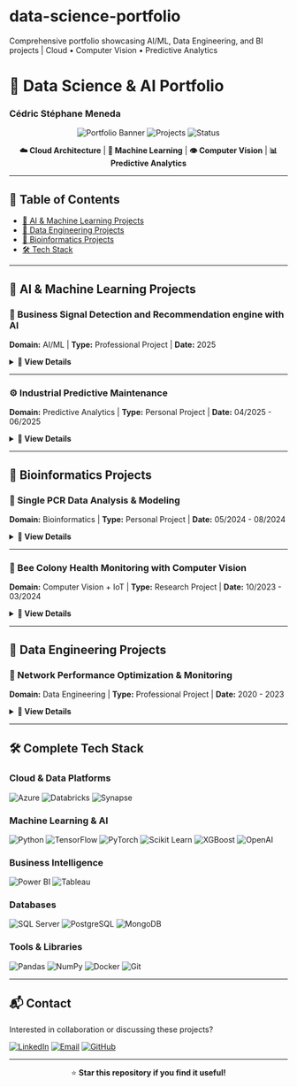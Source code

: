 # data-science-portfolio
Comprehensive portfolio showcasing AI/ML, Data Engineering, and BI projects | Cloud • Computer Vision • Predictive Analytics

# 🚀 Data Science & AI Portfolio
### Cédric Stéphane Meneda

<div align="center">

![Portfolio Banner](https://img.shields.io/badge/Portfolio-Data%20Science%20%26%20AI-blue?style=for-the-badge)
![Projects](https://img.shields.io/badge/Projects-5+-green?style=for-the-badge)
![Status](https://img.shields.io/badge/Status-Active-success?style=for-the-badge)

**☁️ Cloud Architecture** | **🤖 Machine Learning** | **👁️ Computer Vision** | **📊 Predictive Analytics**

</div>

---

## 📌 Table of Contents
- [🤖 AI & Machine Learning Projects](#-ai--machine-learning-projects)
- [🔧 Data Engineering Projects](#-data-engineering-projects)
- [🧬 Bioinformatics Projects](#-bioinformatics-projects)
- [🛠️ Tech Stack](#️-tech-stack)

---

## 🤖 AI & Machine Learning Projects

### 🎯 Business Signal Detection and Recommendation engine with AI
**Domain:** AI/ML | **Type:** Professional Project | **Date:** 2025

<details>
<summary><b>📖 View Details</b></summary>

**Context:**  
Developed an enterprise-grade AI system to detect weak signals in complex multi-source data, enabling early anomaly detection and intelligent predictive recommendations.

**Key Achievements:**
- ✅ Built **Microsoft Fabric Lakehouse architecture** for multi-source data integration (Dynamics 365 CRM, SQL, web, documents)
- ✅ Developed **AI-powered recommendation engine** using Azure OpenAI
- ✅ Implemented **semantic vectorization and predictive scoring**
- ✅ Created **interactive Power BI dashboards** for real-time insights
- ✅ Enabled **cross-team collaboration** via Microsoft Teams integration

**Tech Stack:**
![Azure](https://img.shields.io/badge/-Azure-0089D6?style=flat&logo=microsoft-azure&logoColor=white)
![Microsoft Fabric](https://img.shields.io/badge/-Microsoft%20Fabric-5E5E5E?style=flat&logo=microsoft&logoColor=white)
![Azure OpenAI](https://img.shields.io/badge/-Azure%20OpenAI-412991?style=flat&logo=openai&logoColor=white)
![Dynamics 365](https://img.shields.io/badge/-Dynamics%20365-002050?style=flat&logo=dynamics-365&logoColor=white)
![Power BI](https://img.shields.io/badge/-Power%20BI-F2C811?style=flat&logo=power-bi&logoColor=black)
![Microsoft Teams](https://img.shields.io/badge/-Teams-6264A7?style=flat&logo=microsoft-teams&logoColor=white)
![Python](https://img.shields.io/badge/-Python-3776AB?style=flat&logo=python&logoColor=white)

**Skills Demonstrated:**
- Cloud Architecture (Azure Data Factory, Databricks, Synapse)
- Microsoft Fabric Lakehouse Design
- Feature Engineering & Model Development
- Semantic Search & Vector Databases
- Business Intelligence & Visualization
- Cross-functional Collaboration

</details>

---

### ⚙️ Industrial Predictive Maintenance
**Domain:** Predictive Analytics | **Type:** Personal Project | **Date:** 04/2025 - 06/2025

<details>
<summary><b>📖 View Details</b></summary>

**Context:**  
Built a complete MLOps pipeline to predict equipment failures 24 hours in advance, enabling proactive maintenance strategies with automated deployment and monitoring.

**Key Achievements:**
- ✅ Developed **ensemble ML models** (XGBoost, Random Forest, SVM, Logistic Regression)
- ✅ Achieved **90%+ prediction accuracy** (AUC, F1-score optimization)
- ✅ Implemented **hyperparameter tuning** with Weights & Biases tracking
- ✅ Created **automated CI/CD pipeline** with Docker and Airflow
- ✅ Built **interpretable feature importance analysis**

**Tech Stack:**
![Python](https://img.shields.io/badge/-Python-3776AB?style=flat&logo=python&logoColor=white)
![XGBoost](https://img.shields.io/badge/-XGBoost-337AB7?style=flat)
![Scikit Learn](https://img.shields.io/badge/-Scikit%20Learn-F7931E?style=flat&logo=scikit-learn&logoColor=white)
![Pandas](https://img.shields.io/badge/-Pandas-150458?style=flat&logo=pandas&logoColor=white)
![Docker](https://img.shields.io/badge/-Docker-2496ED?style=flat&logo=docker&logoColor=white)
![Airflow](https://img.shields.io/badge/-Airflow-017CEE?style=flat&logo=apache-airflow&logoColor=white)
![Weights & Biases](https://img.shields.io/badge/-Weights%20&%20Biases-FFBE00?style=flat&logo=weightsandbiases&logoColor=black)
![GitHub](https://img.shields.io/badge/-GitHub-181717?style=flat&logo=github&logoColor=white)

**Skills Demonstrated:**
- Supervised Learning & Ensemble Methods
- MLOps & Model Deployment
- Experiment Tracking & Versioning
- Pipeline Orchestration
- Model Evaluation & Optimization
- Feature Engineering

**Application to Biomedical:**  
Predictive modeling approach applicable to forecasting biological events and cellular anomalies.

</details>

---

## 🧬 Bioinformatics Projects

### 🔬 Single PCR Data Analysis & Modeling
**Domain:** Bioinformatics | **Type:** Personal Project | **Date:** 05/2024 - 08/2024

<details>
<summary><b>📖 View Details</b></summary>

**Context:**  
Developed a comprehensive pipeline for analyzing simulated single PCR data to understand biological signal amplification and DNA quantification.

**Key Achievements:**
- ✅ Built **automated Python pipeline** for PCR data processing
- ✅ Analyzed **Cq values, standard curves, and PCR efficiency**
- ✅ Created **visualization tools** for biological signal interpretation
- ✅ Simulated and compared multiple PCR datasets
- ✅ Applied **machine learning models** for predictive analysis

**Tech Stack:**
![Python](https://img.shields.io/badge/-Python-3776AB?style=flat&logo=python&logoColor=white)
![Scikit Learn](https://img.shields.io/badge/-Scikit%20Learn-F7931E?style=flat&logo=scikit-learn&logoColor=white)
![NumPy](https://img.shields.io/badge/-NumPy-013243?style=flat&logo=numpy&logoColor=white)
![Pandas](https://img.shields.io/badge/-Pandas-150458?style=flat&logo=pandas&logoColor=white)
![Matplotlib](https://img.shields.io/badge/-Matplotlib-11557c?style=flat)
![VS Code](https://img.shields.io/badge/-VS%20Code-007ACC?style=flat&logo=visual-studio-code&logoColor=white)

**Skills Demonstrated:**
- Biological Data Analysis
- Signal Processing
- Statistical Modeling
- Machine Learning
- Scientific Visualization

**Impact:**  
Reproducible workflow for experimental PCR data quantification and genetic target analysis.

</details>

---

### 🐝 Bee Colony Health Monitoring with Computer Vision
**Domain:** Computer Vision + IoT | **Type:** Research Project | **Date:** 10/2023 - 03/2024

<details>
<summary><b>📖 View Details</b></summary>

**Context:**  
Collaborated with researchers to develop an AI-powered system for monitoring bee colony health through multi-sensor data analysis and computer vision.

**Key Achievements:**
- ✅ Processed **multi-source IoT data** (temperature, humidity, audio, video, JSON)
- ✅ Trained **YOLOv5 object detection model** for abnormal bee behavior identification
- ✅ Implemented **time series anomaly detection** algorithms
- ✅ Analyzed **biological audio signals** for pattern recognition

**Tech Stack:**
![Python](https://img.shields.io/badge/-Python-3776AB?style=flat&logo=python&logoColor=white)
![YOLOv5](https://img.shields.io/badge/-YOLOv5-00FFFF?style=flat)
![PyTorch](https://img.shields.io/badge/-PyTorch-EE4C2C?style=flat&logo=pytorch&logoColor=white)
![IoT](https://img.shields.io/badge/-IoT-0066CC?style=flat)

**Skills Demonstrated:**
- Computer Vision & Object Detection
- Time Series Analysis
- Multi-modal Data Processing
- Research Collaboration

**Impact:**  
Early detection of colony health issues, contributing to bee conservation efforts.

</details>

---

## 🔧 Data Engineering Projects

### 📡 Network Performance Optimization & Monitoring
**Domain:** Data Engineering | **Type:** Professional Project | **Date:** 2020 - 2023

<details>
<summary><b>📖 View Details</b></summary>

**Context:**  
Designed and automated data pipelines for real-time mobile network monitoring, anomaly detection, and performance optimization.

**Key Achievements:**
- ✅ Automated **ETL pipelines** for network data collection
- ✅ Implemented **time series anomaly detection** on signal quality
- ✅ Created **dynamic dashboards** for complex system behavior modeling
- ✅ Reduced incident response time by **40%**

**Tech Stack:**
![Python](https://img.shields.io/badge/-Python-3776AB?style=flat&logo=python&logoColor=white)
![SQL](https://img.shields.io/badge/-SQL-4479A1?style=flat&logo=postgresql&logoColor=white)
![Power BI](https://img.shields.io/badge/-Power%20BI-F2C811?style=flat&logo=power-bi&logoColor=black)

**Skills Demonstrated:**
- Pipeline Automation
- Real-time Data Processing
- Anomaly Detection
- System Monitoring

**Application to Biomedical:**  
Similar approach to modeling complex biological processes: signal collection, drift detection, and dysfunction prediction.

</details>

---

## 🛠️ Complete Tech Stack

### Cloud & Data Platforms
![Azure](https://img.shields.io/badge/-Azure-0089D6?style=flat&logo=microsoft-azure&logoColor=white)
![Databricks](https://img.shields.io/badge/-Databricks-FF3621?style=flat&logo=databricks&logoColor=white)
![Synapse](https://img.shields.io/badge/-Synapse-0078D4?style=flat&logo=microsoft&logoColor=white)

### Machine Learning & AI
![Python](https://img.shields.io/badge/-Python-3776AB?style=flat&logo=python&logoColor=white)
![TensorFlow](https://img.shields.io/badge/-TensorFlow-FF6F00?style=flat&logo=tensorflow&logoColor=white)
![PyTorch](https://img.shields.io/badge/-PyTorch-EE4C2C?style=flat&logo=pytorch&logoColor=white)
![Scikit Learn](https://img.shields.io/badge/-Scikit%20Learn-F7931E?style=flat&logo=scikit-learn&logoColor=white)
![XGBoost](https://img.shields.io/badge/-XGBoost-337AB7?style=flat)
![OpenAI](https://img.shields.io/badge/-OpenAI-412991?style=flat&logo=openai&logoColor=white)

### Business Intelligence
![Power BI](https://img.shields.io/badge/-Power%20BI-F2C811?style=flat&logo=power-bi&logoColor=black)
![Tableau](https://img.shields.io/badge/-Tableau-E97627?style=flat&logo=tableau&logoColor=white)

### Databases
![SQL Server](https://img.shields.io/badge/-SQL%20Server-CC2927?style=flat&logo=microsoft-sql-server&logoColor=white)
![PostgreSQL](https://img.shields.io/badge/-PostgreSQL-336791?style=flat&logo=postgresql&logoColor=white)
![MongoDB](https://img.shields.io/badge/-MongoDB-47A248?style=flat&logo=mongodb&logoColor=white)

### Tools & Libraries
![Pandas](https://img.shields.io/badge/-Pandas-150458?style=flat&logo=pandas&logoColor=white)
![NumPy](https://img.shields.io/badge/-NumPy-013243?style=flat&logo=numpy&logoColor=white)
![Docker](https://img.shields.io/badge/-Docker-2496ED?style=flat&logo=docker&logoColor=white)
![Git](https://img.shields.io/badge/-Git-F05032?style=flat&logo=git&logoColor=white)

---

## 📬 Contact

Interested in collaboration or discussing these projects?

[![LinkedIn](https://img.shields.io/badge/-LinkedIn-0077B5?style=flat&logo=linkedin&logoColor=white)](https://linkedin.com/in/cedricstephanemenedas)
[![Email](https://img.shields.io/badge/-Email-D14836?style=flat&logo=gmail&logoColor=white)](mailto:linkedincedricstephanemenedas@gmail.com)
[![GitHub](https://img.shields.io/badge/-GitHub-181717?style=flat&logo=github&logoColor=white)](https://github.com/meneda11)

---

<div align="center">

⭐️ **Star this repository if you find it useful!**

</div>

